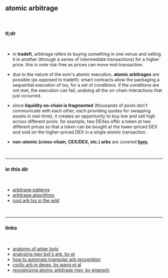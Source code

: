 ## atomic arbitrage

<br>

### tl;dr

<br>


* in **tradefi**, arbitrage refers to buying something in one venue and selling it in another (through a series of intermediate transactions) for a higher price. this is note risk-free as prices can move mid-transaction.

* due to the nature of the evm's atomic execution, **atomic arbitrages** are possible (as opposed to tradefi): smart contracts allow the packaging a sequential execution of txs, for a set of conditions. if the conditions are not met, the execution can fail, undoing all the on-chain interactions that just occurred.

* since **liquidity on-chain is fragmented** (thousands of pools don't communicate with each other, each providing quotes for swapping assets in real-time), it creates an opportunity to buy low and sell high across different pools. for example, two DEXes offer a token at two different prices so that a token can be bought at the lower-priced DEX and sold on the higher-priced DEX in a single atomic transaction.

* **non-atomic (cross-chain, CEX/DEX, etc.) arbs** are covered **[here](https://github.com/go-outside-labs/mev-toolkit/tree/main/MEV_strategies/stat_arbs)**.

<br>

----

### in this dir

<br>

* [arbitrage patterns](patterns)
* [arbitrage algorithms](algorithms)
* [cool arb txs in the wild](mev_bots_wild)


<br>

----

### links

<br>

* [anatomy of arber bots](https://github.com/go-outside-labs/mev-toolkit/blob/main/MEV_searchers/bots/arbers.md)
* [analyzing mev bot's arb, by et](https://medium.com/@etdu/analyzing-an-mev-bots-arbitrage-on-ethereum-c6980cfd347)
* [how to automate triangular arb recognition](https://mirror.xyz/0xc19565163aFdEe3783FC970E4Bd0275B11848d34/5-tFRGLVbVq0uCLnWnw7B0D-mD7GKZr1DfPXhyopU0Y)
* [cyclic arb in dexes, by wang et al](https://arxiv.org/pdf/2105.02784.pdf)
* [recoginizing atomic arbitrage mev, by eigenphi](https://eigenphi.substack.com/p/nerd-alert-the-upgraded-algorithm)


